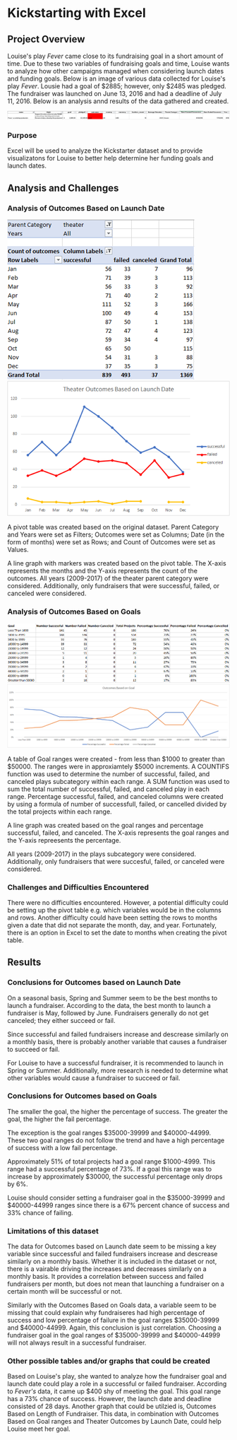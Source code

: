 # Kickstarting with Excel

## Project Overview
Louise's play *Fever* came close to its fundraising goal in a short amount of time. Due to these two variables of fundraising goals and time, Louise wants to analyze how other campaigns managed when considering launch dates and funding goals. Below is an image of various data collected for Louise's play *Fever*. Lousie had a goal of $2885; however, only $2485 was pledged. The fundraiser was launched on June 13, 2016 and had a deadline of July 11, 2016. Below is an analysis annd results of the data gathered and created. 

![Fever Play Data](https://github.com/Leung-Philip/Module-1-Challenge/blob/master/Resources/Fever_Play_Data.png)

### Purpose
Excel will be used to analyze the Kickstarter dataset and to provide visualizatons for Louise to better help determine her funding goals and launch dates. 

## Analysis and Challenges

### Analysis of Outcomes Based on Launch Date
![Theater Outcomes by Launch Date Pivot Table](https://github.com/Leung-Philip/Module-1-Challenge/blob/master/Resources/TheaterOutcomesbyLaunchDate_PivotTable.png)
![Theater Outcomes vs Launch Date](https://github.com/Leung-Philip/Module-1-Challenge/blob/master/Resources/Theater_Outcomes_vs_Launch.png)

A pivot table was created based on the original dataset. Parent Category and Years were set as Filters; Outcomes were set as Columns; Date (in the form of months) were set as Rows; and Count of Outcomes were set as Values.

A line graph with markers was created based on the pivot table. The X-axis represents the months and the Y-axis represents the count of the outcomes. 
All years (2009-2017) of the theater parent category were considered. Additionally, only fundraisers that were successful, failed, or canceled were considered. 

### Analysis of Outcomes Based on Goals
![Outcomes Based on Goals Table](https://github.com/Leung-Philip/Module-1-Challenge/blob/master/Resources/OutcomesBasedOnGoals_Table.png)
![Outcomes vs Goals](https://github.com/Leung-Philip/Module-1-Challenge/blob/master/Resources/Outcomes_vs_Goals.png)

A table of Goal ranges were created - from less than $1000 to greater than $50000. The ranges were in approxiamtely $5000 increments. A COUNTIFS function was used to determine the number of successful, failed, and canceled plays subcategory within each range. A SUM function was used to sum the total number of successful, failed, and canceled play in each range. Percentage successful, failed, and canceled columns were created by using a formula of number of successfull, failed, or cancelled divided by the total projects within each range. 

A line graph was created based on the goal ranges and percentage successful, failed, and canceled. The X-axis represents the goal ranges and the Y-axis repreesents the percentage.

All years (2009-2017) in the plays subcategory were considered. Additionally, only fundraisers that were succesful, failed, or canceled were considered. 

### Challenges and Difficulties Encountered
There were no difficulties encountered. However, a potential difficulty could be setting up the pivot table e.g. which variables would be in the columns and rows. Another difficulty could have been setting the rows to months given a date that did not separate the month, day, and year. Fortunately, there is an option in Excel to set the date to months when creating the pivot table.

## Results

### Conclusions for Outcomes based on Launch Date
On a seasonal basis, Spring and Summer seem to be the best months to launch a fundraiser. According to the data, the best month to launch a fundraiser is May, followed by June. 
Fundraisers generally do not get canceled; they either succeed or fail. 

Since successful and failed fundraisers increase and descrease similarly on a monthly basis, there is probably another variable that causes a fundraiser to succeed or fail. 

For Louise to have a successful fundraiser, it is recommended to launch in Spring or Summer. Additionally, more research is needed to determine what other variables would cause a fundraiser to succeed or fail.

### Conclusions for Outcomes based on Goals
The smaller the goal, the higher the percentage of success. The greater the goal, the higher the fail percentage. 

The exception is the goal ranges $35000-39999 and $40000-44999. These two goal ranges do not follow the trend and have a high percentage of success with a low fail percentage.

Approximately 51% of total projects had a goal range $1000-4999. This range had a successful percentage of 73%. If a goal this range was to increase by approximately $30000, the successful percentage only drops by 6%.

Louise should consider setting a fundraiser goal in the $35000-39999 and $40000-44999 ranges since there is a 67% percent chance of success and 33% chance of failing. 

### Limitations of this dataset
The data for Outcomes based on Launch date seem to be missing a key variable since successful and failed fundraisers increase and descrease similarly on a monthly basis. Whether it is included in the dataset or not, there is a vairable driving the increases and decreases similarly on a monthly basis. It provides a correlation between success and failed fundraisers per month, but does not mean that launching a fundraiser on a certain month will be successful or not. 

Similarly with the Outcomes Based on Goals data, a variable seem to be missing that could explain why fundraiseres had high percentage of success and low percentage of failure in the goal ranges $35000-39999 and $40000-44999. Again, this conclusion is just correlation. Choosing a fundraiser goal in the goal ranges of $35000-39999 and $40000-44999 will not always result in a successful fundraiser.

### Other possible tables and/or graphs that could be created
Based on Louise's play, she wanted to analyze how the fundraiser goal and launch date could play a role in a successful or failed fundraiser. According to *Fever's* data, it came up $400 shy of meeting the goal. This goal range has a 73% chance of success. However, the launch date and deadline consisted of 28 days. Another graph that could be utilzied is, Outcomes Based on Length of Fundraiser. This data, in combination with Outcomes Based on Goal ranges and Theater Outcomes by Launch Date, could help Louise meet her goal. 
